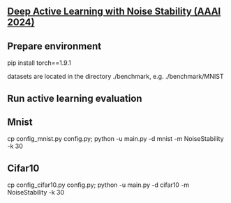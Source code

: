 ## [Deep Active Learning with Noise Stability (AAAI 2024)](https://arxiv.org/pdf/2205.13340.pdf)

## Prepare environment
pip install torch==1.9.1

datasets are located in the directory ./benchmark, e.g. ./benchmark/MNIST

## Run active learning evaluation
## Mnist
cp config_mnist.py config.py; python -u main.py -d mnist -m NoiseStability -k 30

## Cifar10
cp config_cifar10.py config.py; python -u main.py -d cifar10 -m NoiseStability -k 30
